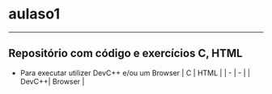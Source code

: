 # aulaso1
---
## Repositório com código e exercícios C, HTML 
- Para executar utilizer DevC++ e/ou um Browser 
| C | HTML |
| - | - |
| DevC++| Browser |
